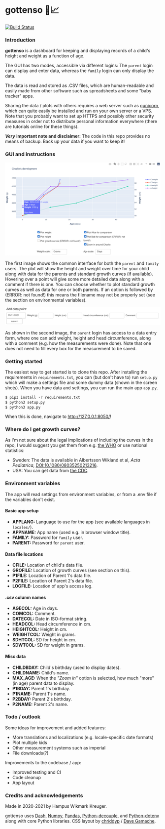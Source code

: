 # gottenso 👶📈

[![Build Status](https://travis-ci.com/hwikmark/gottenso.svg?token=MqfdQ8NG96W4hdjM1cGH&branch=main)](https://travis-ci.com/hwikmark/gottenso)

### Introduction

__gottenso__ is a dashboard for keeping and displaying records of a child's height and weight as a function of age.

The GUI has two modes, accessible via different logins: The `parent` login can display and enter data, whereas the `family` login can only display the data.

The data is read and stored as .CSV files, which are human-readable and easily made from other software such as spreadsheets and some "baby tracker" apps.

Sharing the data / plots with others requires a web server such as [gunicorn](https://gunicorn.org/), which can quite easily be installed and run on your own server or a VPS. Note that you probably want to set up HTTPS and possibly other security measures in order not to distribute personal information everywhere (there are tutorials online for these things).

___Very___ __important note and disclaimer:__ The code in this repo provides no means of backup. Back up your data if you want to keep it!

### GUI and instructions

![The common interface featuring plot and plotting options](assets/family_interface.png)

The first image shows the common interface for both the `parent` and `family` users. The plot will show the height and weight over time for your child along with data for the parents and standard growth curves (if available). Hovering over a point will give some more detailed data along with a comment if there is one. You can choose whether to plot standard growth curves as well as data for one or both parents. If an option is followed by (ERROR: not found!) this means the filename may not be properly set (see the section on environmental variables).

![The parent data entry form](assets/parent_interface.png)

As shown in the second image, the `parent` login has access to a data entry form, where one can add weight, height and head circumference, along with a comment (e.g. how the measurements were done). Note that one does not need to fill every box for the measurement to be saved.

### Getting started
The easiest way to get started is to clone this repo. After installing the requirements in `requirements.txt`, you can (but don't have to) run `setup.py` which will make a settings file and some dummy data (shown in the screen shots). When you have data and settings, you can run the main app `app.py`.

```console
$ pip3 install -r requirements.txt
$ python3 setup.py
$ python3 app.py
```

When this is done, navigate to <http://127.0.0.1:8050/>!

### Where do I get growth curves?
As I'm not sure about the legal implications of including the curves in the repo, I would suggest you get them from e.g. [the WHO](https://www.who.int/tools/child-growth-standards/standards) or use national statistics:
- Sweden: The data is available in Albertsson Wikland et al, _Acta Pediatrica_, [DOI:10.1080/08035250213216](doi.org/10.1080/08035250213216).
- USA: You can get data from [the CDC](https://www.cdc.gov/growthcharts).

### Environment variables
The app will read settings from environment variables, or from a .env file if the variables don't exist.

#### Basic app setup
- **APPLANG:** Language to use for the app (see available languages in `locales/`).
- **APPNAME:** App name (used e.g. in browser window title).
- **FAMILY:** Password for `family` user.
- **PARENT:** Password for `parent` user.
#### Data file locations
- **CFILE:** Location of child's data file.
- **GROFILE:** Location of growth curves (see section on this).
- **P1FILE:** Location of Parent 1's data file.
- **P2FILE:** Location of Parent 2's data file.
- **LOGFILE:** Location of app's access log.
#### .csv column names
- **AGECOL:** Age in days.
- **COMCOL:** Comment.
- **DATECOL:** Date in ISO-format string.
- **HEADCOL:** Head circumference in cm.
- **HEIGHTCOL:** Height in cm.
- **WEIGHTCOL:** Weight in grams.
- **SDHTCOL:** SD for height in cm.
- **SDWTCOL:** SD for weight in grams.
#### Misc data
- **CHILDBDAY:** Child's birthday (used to display dates).
- **CHILDNAME:** Child's name.
- **MAX_AGE:** When the _"Zoom in"_ option is selected, how much "more" (in age) parent data to display.
- **P1BDAY:** Parent 1's birthday.
- **P1NAME:** Parent 1's name.
- **P2BDAY:** Parent 2's birthday.
- **P2NAME:** Parent 2's name.

### Todo / outlook
Some ideas for improvement and added features:
- More translations and localizations (e.g. locale-specific date formats)
- Plot multiple kids
- Other measurement systems such as imperial
- File downloads(?)

Improvements to the codebase / app:
- Improved testing and CI
- Code cleanup
- App layout

### Credits and acknowledgements
Made in 2020-2021 by Hampus Wikmark Kreuger.

gottenso uses [Dash](http://dash.plotly.com/),
[Numpy](https://numpy.org/),
[Pandas](https://pandas.pydata.org/), [Python-decouple](https://github.com/henriquebastos/python-decouple/), and
[Python-dotenv](https://github.com/theskumar/python-dotenv) along with core Python libraries. CSS layout by [chriddyp](https://codepen.io/chriddyp) /
[Dave Gamache](https://github.com/dhg).

